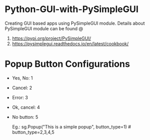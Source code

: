 # Python-GUI-with-PySimpleGUI
Creating GUI based apps using PySimpleGUI module. Details about PySimpleGUI module can be found @ 
1. https://pypi.org/project/PySimpleGUI/
2. https://pysimplegui.readthedocs.io/en/latest/cookbook/

# Popup Button Configurations

- Yes, No: 1
- Cancel: 2
- Error: 3
- Ok, cancel: 4
- No button: 5

  Eg.: sg.Popup("This is a simple popup", button_type=1) # button_type=2,3,4,5
